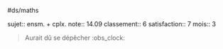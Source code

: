 #ds/maths

sujet:: ensm. + cplx.
note:: 14.09
classement:: 6
satisfaction:: 7
mois:: 3

> Aurait dû se dépêcher :obs_clock:



